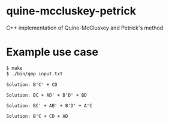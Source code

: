 # quine-mccluskey-petrick
C++ implementation of Quine-McCluskey and Petrick's method

# Example use case

```bash
$ make
$ ./bin/qmp input.txt
```
```
Solution: B'C' + CD

Solution: BC + AD' + B'D' + BD

Solution: BC' + AB' + B'D' + A'C

Solution: B'C + CD + AD
```
